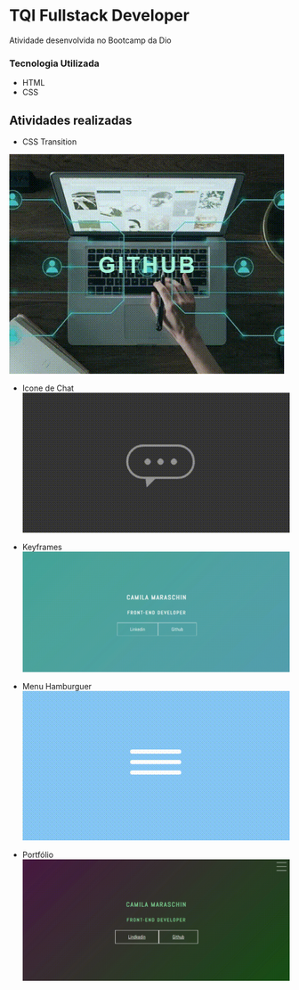 # TQI Fullstack Developer

Atividade desenvolvida no Bootcamp da Dio

### Tecnologia Utilizada
- HTML
- CSS

## Atividades realizadas

- CSS Transition

![Atividade 1 - CSS Transition](./transition.gif)

- Icone de Chat
![Atividade 2 - Icone de Chat](./icone.gif)

- Keyframes
![Atividade 3 - Keyframes](./key.gif)

- Menu Hamburguer
![Atividade 4 - menu hamburguer](./menu.gif)

- Portfólio
![Atividade 5 - portfolio](./portfolio.gif)

